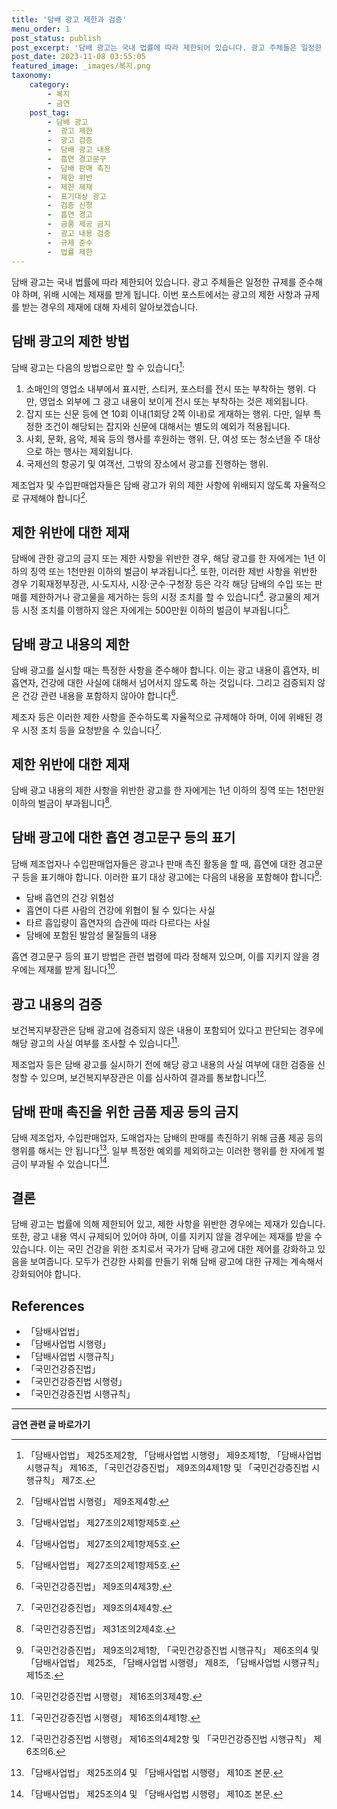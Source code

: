 ```yaml
---
title: '담배 광고 제한과 검증'
menu_order: 1
post_status: publish
post_excerpt: '담배 광고는 국내 법률에 따라 제한되어 있습니다. 광고 주체들은 일정한 규제를 준수해야 하며, 위배 시에는 제재를 받게 됩니다. 이번 포스트에서는 광고의 제한 사항과 규제를 받는 경우의 제재에 대해 자세히 알아보겠습니다.'
post_date: 2023-11-08 03:55:05
featured_image: _images/복지.png
taxonomy:
    category:
        - 복지
        - 금연
    post_tag:
        - 담배 광고
        -  광고 제한
        -  광고 검증
        -  담배 광고 내용
        -  흡연 경고문구
        -  담배 판매 촉진
        -  제한 위반
        -  제한 제재
        -  표기대상 광고
        -  검증 신청
        -  흡연 경고
        -  금품 제공 금지
        -  광고 내용 검증
        -  규제 준수
        -  법률 제한
---
```



담배 광고는 국내 법률에 따라 제한되어 있습니다. 광고 주체들은 일정한 규제를 준수해야 하며, 위배 시에는 제재를 받게 됩니다. 이번 포스트에서는 광고의 제한 사항과 규제를 받는 경우의 제재에 대해 자세히 알아보겠습니다.

## 담배 광고의 제한 방법

담배 광고는 다음의 방법으로만 할 수 있습니다[^1]:
1. 소매인의 영업소 내부에서 표시판, 스티커, 포스터를 전시 또는 부착하는 행위. 다만, 영업소 외부에 그 광고 내용이 보이게 전시 또는 부착하는 것은 제외됩니다.
2. 잡지 또는 신문 등에 연 10회 이내(1회당 2쪽 이내)로 게재하는 행위. 다만, 일부 특정한 조건이 해당되는 잡지와 신문에 대해서는 별도의 예외가 적용됩니다.
3. 사회, 문화, 음악, 체육 등의 행사를 후원하는 행위. 단, 여성 또는 청소년을 주 대상으로 하는 행사는 제외됩니다.
4. 국제선의 항공기 및 여객선, 그밖의 장소에서 광고를 진행하는 행위.

제조업자 및 수입판매업자들은 담배 광고가 위의 제한 사항에 위배되지 않도록 자율적으로 규제해야 합니다[^2].

## 제한 위반에 대한 제재

담배에 관한 광고의 금지 또는 제한 사항을 위반한 경우, 해당 광고를 한 자에게는 1년 이하의 징역 또는 1천만원 이하의 벌금이 부과됩니다[^3]. 또한, 이러한 제반 사항을 위반한 경우 기획재정부장관, 시·도지사, 시장·군수·구청장 등은 각각 해당 담배의 수입 또는 판매를 제한하거나 광고물을 제거하는 등의 시정 조치를 할 수 있습니다[^3]. 광고물의 제거 등 시정 조치를 이행하지 않은 자에게는 500만원 이하의 벌금이 부과됩니다[^3].

## 담배 광고 내용의 제한

담배 광고를 실시할 때는 특정한 사항을 준수해야 합니다. 이는 광고 내용이 흡연자, 비흡연자, 건강에 대한 사실에 대해서 넘어서지 않도록 하는 것입니다. 그리고 검증되지 않은 건강 관련 내용을 포함하지 않아야 합니다[^4].

제조자 등은 이러한 제한 사항을 준수하도록 자율적으로 규제해야 하며, 이에 위배된 경우 시정 조치 등을 요청받을 수 있습니다[^5].

## 제한 위반에 대한 제재

담배 광고 내용의 제한 사항을 위반한 광고를 한 자에게는 1년 이하의 징역 또는 1천만원 이하의 벌금이 부과됩니다[^6].

## 담배 광고에 대한 흡연 경고문구 등의 표기

담배 제조업자나 수입판매업자들은 광고나 판매 촉진 활동을 할 때, 흡연에 대한 경고문구 등을 표기해야 합니다. 이러한 표기 대상 광고에는 다음의 내용을 포함해야 합니다[^7]:
- 담배 흡연의 건강 위험성
- 흡연이 다른 사람의 건강에 위협이 될 수 있다는 사실
- 타르 흡입량이 흡연자의 습관에 따라 다르다는 사실
- 담배에 포함된 발암성 물질들의 내용

흡연 경고문구 등의 표기 방법은 관련 법령에 따라 정해져 있으며, 이를 지키지 않을 경우에는 제재를 받게 됩니다[^8].

## 광고 내용의 검증

보건복지부장관은 담배 광고에 검증되지 않은 내용이 포함되어 있다고 판단되는 경우에 해당 광고의 사실 여부를 조사할 수 있습니다[^9].

제조업자 등은 담배 광고를 실시하기 전에 해당 광고 내용의 사실 여부에 대한 검증을 신청할 수 있으며, 보건복지부장관은 이를 심사하여 결과를 통보합니다[^10].

## 담배 판매 촉진을 위한 금품 제공 등의 금지

담배 제조업자, 수입판매업자, 도매업자는 담배의 판매를 촉진하기 위해 금품 제공 등의 행위를 해서는 안 됩니다[^11]. 일부 특정한 예외를 제외하고는 이러한 행위를 한 자에게 벌금이 부과될 수 있습니다[^11].

## 결론

담배 광고는 법률에 의해 제한되어 있고, 제한 사항을 위반한 경우에는 제재가 있습니다. 또한, 광고 내용 역시 규제되어 있어야 하며, 이를 지키지 않을 경우에는 제재를 받을 수 있습니다. 이는 국민 건강을 위한 조치로서 국가가 담배 광고에 대한 제어를 강화하고 있음을 보여줍니다. 모두가 건강한 사회를 만들기 위해 담배 광고에 대한 규제는 계속해서 강화되어야 합니다.

[^1]: 「담배사업법」 제25조제2항, 「담배사업법 시행령」 제9조제1항, 「담배사업법 시행규칙」 제16조, 「국민건강증진법」 제9조의4제1항 및 「국민건강증진법 시행규칙」 제7조.
[^2]: 「담배사업법 시행령」 제9조제4항.
[^3]: 「담배사업법」 제27조의2제1항제5호.
[^4]: 「국민건강증진법」 제9조의4제3항.
[^5]: 「국민건강증진법」 제9조의4제4항.
[^6]: 「국민건강증진법」 제31조의2제4호.
[^7]: 「국민건강증진법」 제9조의2제1항, 「국민건강증진법 시행규칙」 제6조의4 및 「담배사업법」 제25조, 「담배사업법 시행령」 제8조, 「담배사업법 시행규칙」 제15조.
[^8]: 「국민건강증진법 시행령」 제16조의3제4항.
[^9]: 「국민건강증진법 시행령」 제16조의4제1항.
[^10]: 「국민건강증진법 시행령」 제16조의4제2항 및 「국민건강증진법 시행규칙」 제6조의6.
[^11]:「담배사업법」 제25조의4 및 「담배사업법 시행령」 제10조 본문.

## References

- 「담배사업법」
- 「담배사업법 시행령」
- 「담배사업법 시행규칙」
- 「국민건강증진법」
- 「국민건강증진법 시행령」
- 「국민건강증진법 시행규칙」
<!-- wp:separator -->
<hr class="wp-block-separator has-alpha-channel-opacity"/>
<!-- /wp:separator -->

<!-- wp:group {"backgroundColor":"base","layout":{"type":"constrained"}} -->
<div class="wp-block-group has-base-background-color has-background"><!-- wp:paragraph {"align":"center","fontSize":"medium"} -->
<p class="has-text-align-center has-large-font-size"><strong>금연 관련 글 바로가기</strong></p>
<!-- /wp:paragraph -->


<!-- wp:latest-posts
{"categories":[{"id":15153,"count":19,"description":"","link":"https://uknowlaw.com/category/%ea%b8%88%ec%97%b0/","name":"금연","slug":"금연","taxonomy":"category","parent":0,"meta":[],"_links":{"self":[{"href":"https://uknowlaw.com/wp-json/wp/v2/categories/15153"}],"collection":[{"href":"https://uknowlaw.com/wp-json/wp/v2/categories"}],"about":[{"href":"https://uknowlaw.com/wp-json/wp/v2/taxonomies/category"}],"wp:post_type":[{"href":"https://uknowlaw.com/wp-json/wp/v2/posts?categories=15153"}],"curies":[{"name":"wp","href":"https://api.w.org/{rel}","templated":true}]}}],"postsToShow":100,"excerptLength":28,"postLayout":"grid","columns":2,"featuredImageAlign":"left","featuredImageSizeSlug":"large","fontSize":"small"} /--></div>
<!-- /wp:group -->